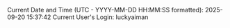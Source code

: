 Current Date and Time (UTC - YYYY-MM-DD HH:MM:SS formatted): 2025-09-20 15:37:42
Current User's Login: luckyaiman
